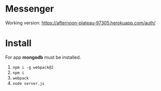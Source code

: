 # Messenger

Working version: https://afternoon-plateau-97305.herokuapp.com/auth/

# Install

For app **mongodb** must be installed.

1. `npm i -g webpack@2`
2. `npm i`
3. `webpack`
4. `node server.js`
